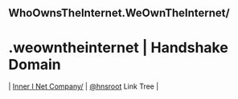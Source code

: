 ## WhoOwnsTheInternet.WeOwnTheInternet/

# .weowntheinternet | Handshake Domain



| [Inner I Net Company/](http://shapereality.innerinetcompany.hns.is/) | [@hnsroot](http://linktree.hnsroot.hns.is/) Link Tree |

